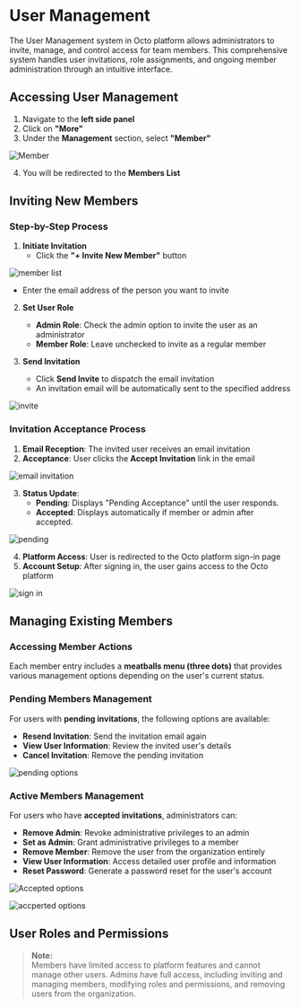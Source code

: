 # User Management


The User Management system in Octo platform allows administrators to invite, manage, and control access for team members. This comprehensive system handles user invitations, role assignments, and ongoing member administration through an intuitive interface.

## Accessing User Management

1. Navigate to the **left side panel**
2. Click on **"More"**
3. Under the **Management** section, select **"Member"**

![Member](https://lh3.googleusercontent.com/d/1cpFkRU3rwV7ip6Gul4eRjbXFi8wcsE_6)

4. You will be redirected to the **Members List**

## Inviting New Members

### Step-by-Step Process

1. **Initiate Invitation**
   - Click the **"+ Invite New Member"** button

![member list](https://lh3.googleusercontent.com/d/1U3aVsBtIXxtG16ovpN9EhkgKVwWkRyib)

   - Enter the email address of the person you want to invite

2. **Set User Role**
   - **Admin Role**: Check the admin option to invite the user as an administrator
   - **Member Role**: Leave unchecked to invite as a regular member

3. **Send Invitation**
   - Click **Send Invite** to dispatch the email invitation
   - An invitation email will be automatically sent to the specified address

![invite](https://lh3.googleusercontent.com/d/1zhD5OhWjW6htLnx65JUq9dunX_65TDN5)

### Invitation Acceptance Process

1. **Email Reception**: The invited user receives an email invitation
2. **Acceptance**: User clicks the **Accept Invitation** link in the email

![email invitation](https://lh3.googleusercontent.com/d/12RXDq0d7EL7No_ZKfXfppxFkiIaJyALq)

3. **Status Update**: 
   - **Pending**: Displays "Pending Acceptance" until the user responds.
   - **Accepted**: Displays automatically if member or admin after accepted.

![pending](https://lh3.googleusercontent.com/d/1TTht1nJGId_0PB44Rn4VV87_cpqBl9O3)

4. **Platform Access**: User is redirected to the Octo platform sign-in page
5. **Account Setup**: After signing in, the user gains access to the Octo platform

![sign in](https://lh3.googleusercontent.com/d/1-VFvHlX4oBuPUcZDAEEkHfcHWJTMi6Dk)

## Managing Existing Members

### Accessing Member Actions

Each member entry includes a **meatballs menu (three dots)** that provides various management options depending on the user's current status.

### Pending Members Management

For users with **pending invitations**, the following options are available:

- **Resend Invitation**: Send the invitation email again
- **View User Information**: Review the invited user's details
- **Cancel Invitation**: Remove the pending invitation

![pending options](https://lh3.googleusercontent.com/d/10EIgdVopSOnzXxS54QxhSdSA2TesQrIa)

### Active Members Management

For users who have **accepted invitations**, administrators can:

- **Remove Admin**: Revoke administrative privileges to an admin
- **Set as Admin**: Grant administrative privileges to a member
- **Remove Member**: Remove the user from the organization entirely
- **View User Information**: Access detailed user profile and information
- **Reset Password**: Generate a password reset for the user's account

![Accepted options](https://lh3.googleusercontent.com/d/1xscCqrUqxjnXcHOJQ_m_x-O4JAvRCCkG)

![accperted options](https://lh3.googleusercontent.com/d/1bLwccma0hpP5EF-MDTYantkKMv2qlpZr)

## User Roles and Permissions
> **Note:**  
> Members have limited access to platform features and cannot manage other users. Admins have full access, including inviting and managing members, modifying roles and permissions, and removing users from the organization.
